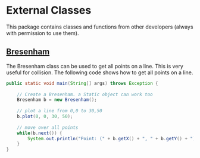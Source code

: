 External Classes
=================

This package contains classes and functions from other developers (always with permission to use them). 


[Bresenham][1]
----------------

The Bresenham class can be used to get all points on a line. This is very useful for collision. The following code shows how to get all points on a line.
```Java
public static void main(String[] args) throws Exception {
	
	// Create a Bresenham. a Static object can work too
	Bresenham b = new Bresenham();
		
	// plot a line from 0,0 to 30,50
	b.plot(0, 0, 30, 50);
	
	// move over all points
	while(b.next()) {
		System.out.println("Point: (" + b.getX() + ", " + b.getY() + ")");
	}
}
```

[1]: https://github.com/Regiden/RadicalFishEngine/blob/master/_RadicalFishGDX/src/de/radicalfish/extern/Bresenham.java

